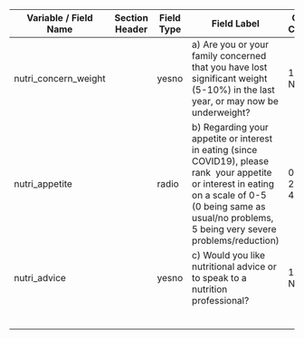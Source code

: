 |  Variable / Field Name   |  Section Header  |  Field Type  |  Field Label                                                                                                                                                                                                           |  Choices or Calculations                  | Comments  |   |   |   |   |
|--------------------------|------------------|--------------|------------------------------------------------------------------------------------------------------------------------------------------------------------------------------------------------------------------------|-------------------------------------------|-----------|---|---|---|---|
|  nutri\_concern\_weight  |                  |  yesno       |  a) Are you or your family concerned that you have lost significant weight (5-10%) in the last year, or may now be underweight?                                                                                        |  1, Yes ; 0, No                           | Test      |   |   |   |   |
|  nutri\_appetite         |                  |  radio       |  b) Regarding your appetite or interest in eating (since COVID19), please rank  your appetite or interest in eating on a scale of 0-5 <br>(0 being same as usual/no problems, 5 being very severe problems/reduction)  |  0, 0 ; 1, 1 ; 2, 2 ; 3, 3 ; 4, 4 ; 5, 5  | Test      |   |   |   |   |
|  nutri\_advice           |                  |  yesno       |  c) Would you like nutritional advice or to speak to a nutrition professional?                                                                                                                                         |  1, Yes ; 0, No                           | Test      |   |   |   |   |
|                          |                  |              |                                                                                                                                                                                                                        |                                           |           |   |   |   |   |
|                          |                  |              |                                                                                                                                                                                                                        |                                           |           |   |   |   |   |
|                          |                  |              |                                                                                                                                                                                                                        |                                           |           |   |   |   |   |
|                          |                  |              |                                                                                                                                                                                                                        |                                           |           |   |   |   |   |
|                          |                  |              |                                                                                                                                                                                                                        |                                           |           |   |   |   |   |
|                          |                  |              |                                                                                                                                                                                                                        |                                           |           |   |   |   |   |
